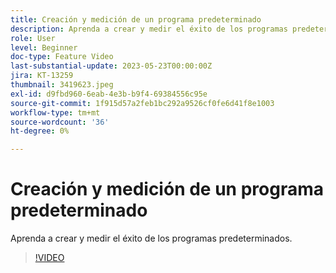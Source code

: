 ```yaml
---
title: Creación y medición de un programa predeterminado
description: Aprenda a crear y medir el éxito de los programas predeterminados.
role: User
level: Beginner
doc-type: Feature Video
last-substantial-update: 2023-05-23T00:00:00Z
jira: KT-13259
thumbnail: 3419623.jpeg
exl-id: d9fbd960-6eab-4e3b-b9f4-69384556c95e
source-git-commit: 1f915d57a2feb1bc292a9526cf0fe6d41f8e1003
workflow-type: tm+mt
source-wordcount: '36'
ht-degree: 0%

---
```



# Creación y medición de un programa predeterminado

Aprenda a crear y medir el éxito de los programas predeterminados.

>[!VIDEO](https://video.tv.adobe.com/v/3419623/?learn=on)
